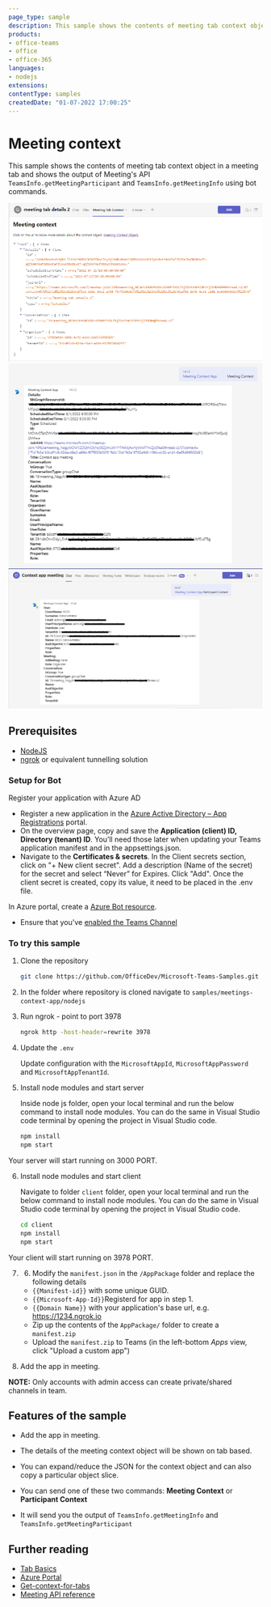 ```yaml
---
page_type: sample
description: This sample shows the contents of meeting tab context object in a meeting tab and using bot's meeting API, meeting participant details and meeting details is sent to user.
products:
- office-teams
- office
- office-365
languages:
- nodejs
extensions:
contentType: samples
createdDate: "01-07-2022 17:00:25"
---
```


# Meeting context

This sample shows the contents of meeting tab context object in a meeting tab and shows the output of Meeting's API `TeamsInfo.getMeetingParticipant` and `TeamsInfo.getMeetingInfo` using bot commands.

![meeting tab context](Images/meetingTabContext.png)
![Meeting context](Images/MeetingContext.png)
![Participant context](Images/ParticipantContext.png)  

## Prerequisites

- [NodeJS](https://nodejs.org/en/)
- [ngrok](https://ngrok.com/) or equivalent tunnelling solution

### Setup for Bot
Register your application with Azure AD

- Register a new application in the [Azure Active Directory – App Registrations](https://go.microsoft.com/fwlink/?linkid=2083908) portal.
- On the overview page, copy and save the **Application (client) ID, Directory (tenant) ID**. You’ll need those later when updating your Teams application manifest and in the appsettings.json.
-  Navigate to the **Certificates & secrets**. In the Client secrets section, click on "+ New client secret". Add a description (Name of the secret) for the secret and select “Never” for Expires. Click "Add". Once the client secret is created, copy its value, it need to be placed in the .env file.

In Azure portal, create a [Azure Bot resource](https://docs.microsoft.com/en-us/azure/bot-service/bot-builder-authentication?view=azure-bot-service-4.0&tabs=csharp%2Caadv2).

- Ensure that you've [enabled the Teams Channel](https://docs.microsoft.com/en-us/azure/bot-service/channel-connect-teams?view=azure-bot-service-4.0)

### To try this sample
1) Clone the repository

    ```bash
    git clone https://github.com/OfficeDev/Microsoft-Teams-Samples.git
    ```

2) In the folder where repository is cloned navigate to `samples/meetings-context-app/nodejs`

3) Run ngrok - point to port 3978

    ```bash
    ngrok http -host-header=rewrite 3978
    ```
4) Update the `.env`

   Update configuration with the ```MicrosoftAppId```,  ```MicrosoftAppPassword``` and ```MicrosoftAppTenantId```.

5) Install node modules and start server

   Inside node js folder, open your local terminal and run the below command to install node modules. You can do the same in Visual Studio code terminal by opening the project in Visual Studio code.

    ```bash
    npm install
    npm start
    ```
Your server will start running on 3000 PORT.

6) Install node modules and start client

   Navigate to folder `client` folder, open your local terminal and run the below command to install node modules. You can do the same in Visual Studio code terminal by opening the project in Visual Studio code.

    ```bash
    cd client
    npm install
    npm start
    ```
Your client will start running on 3978 PORT.

7) 6) Modify the `manifest.json` in the `/AppPackage` folder and replace the following details
   - `{{Manifest-id}}` with some unique GUID.
   - `{{Microsoft-App-Id}}`Registerd for app in step 1.
   - `{{Domain Name}}` with your application's base url, e.g. https://1234.ngrok.io
    - Zip up the contents of the `AppPackage/` folder to create a `manifest.zip`
    - Upload the `manifest.zip` to Teams (in the left-bottom *Apps* view, click "Upload a custom app")

8) Add the app in meeting.

 **NOTE:** Only accounts with admin access can create private/shared channels in team.

## Features of the sample

- Add the app in meeting.
- The details of the meeting context object will be shown on tab based.
- You can expand/reduce the JSON for the context object and can also copy a particular object slice.

- You can send one of these two commands: **Meeting Context** or **Participant Context**
- It will send you the output of `TeamsInfo.getMeetingInfo` and `TeamsInfo.getMeetingParticipant`

## Further reading

- [Tab Basics](https://docs.microsoft.com/en-us/microsoftteams/platform/tabs/how-to/create-channel-group-tab?pivots=node-java-script)
- [Azure Portal](https://portal.azure.com)
- [Get-context-for-tabs](https://docs.microsoft.com/en-us/microsoftteams/platform/tabs/how-to/access-teams-context#retrieve-context-in-private-channels)
- [Meeting API reference](https://docs.microsoft.com/en-us/microsoftteams/platform/apps-in-teams-meetings/api-references?tabs=dotnet)
